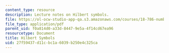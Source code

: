 ```yaml
---
content_type: resource
description: Lecture notes on Hilbert symbols.
file: https://ol-ocw-studio-app-qa.s3.amazonaws.com/courses/18-786-number-theory-ii-class-field-theory-spring-2016/27f59437d11cbc1a6039b250e4c325ca_MIT18_786S16_lec2.pdf
file_type: application/pdf
parent_uid: f0a814d0-a33d-8447-9e5a-4f14cd67ea96
resourcetype: Document
title: Hilbert Symbols
uid: 27f59437-d11c-bc1a-6039-b250e4c325ca
---
```


